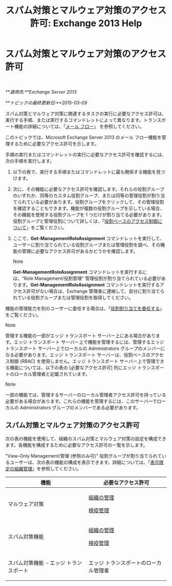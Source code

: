 ﻿---
title: 'スパム対策とマルウェア対策のアクセス許可: Exchange 2013 Help'
TOCTitle: スパム対策とマルウェア対策のアクセス許可
ms:assetid: 4ae3f8f9-35dd-4d18-af60-d98e92bb39ae
ms:mtpsurl: https://technet.microsoft.com/ja-jp/library/JJ150514(v=EXCHG.150)
ms:contentKeyID: 48269464
ms.date: 04/24/2018
mtps_version: v=EXCHG.150
ms.translationtype: HT
---

# スパム対策とマルウェア対策のアクセス許可

 

_**適用先:**Exchange Server 2013_

_**トピックの最終更新日:**2015-03-09_

スパム対策とマルウェア対策に関連するタスクの実行に必要なアクセス許可は、実行する手順、または実行するコマンドレットによって異なります。トランスポート機能の詳細については、「[メール フロー](mail-flow-exchange-2013-help.md)」 を参照してください。

このトピックでは、Microsoft Exchange Server 2013 のメール フロー機能を管理するために必要なアクセス許可を示します。

手順の実行またはコマンドレットの実行に必要なアクセス許可を確認するには、次の手順を実行します。

1.  以下の表で、実行する手順またはコマンドレットに最も関係する機能を見つけます。

2.  次に、その機能に必要なアクセス許可を確認します。それらの役割グループのいずれか、同等のカスタム役割グループ、または同等の管理役割が割り当てられている必要があります。役割グループをクリックして、その管理役割を確認することもできます。機能が複数の役割グループを示している場合、その機能を使用する役割グループを 1 つだけが割り当てる必要があります。役割グループと管理役割について詳しくは、「[役割ベースのアクセス制御について](understanding-role-based-access-control-exchange-2013-help.md)」をご覧ください。

3.  ここで、**Get-ManagementRoleAssignment** コマンドレットを実行して、ユーザーに割り当てられている役割グループまたは管理役割を調べ、その機能の管理に必要なアクセス許可があるかどうかを確認します。
    

    > [!NOTE]
    > <STRONG>Get-ManagementRoleAssignment</STRONG> コマンドレットを実行するには、"Role Management/役割管理" 管理役割が割り当てられている必要があります。<STRONG>Get-ManagementRoleAssignment</STRONG> コマンドレットを実行するアクセス許可がない場合は、Exchange 管理者に連絡して、自分に割り当てられている役割グループまたは管理役割を取得してください。



機能の管理能力を別のユーザーに委任する場合は、「[役割割り当てを委任する](delegate-role-assignments-exchange-2013-help.md)」をご覧ください。


> [!NOTE]
> 管理する機能の一部がエッジ トランスポート サーバー上にある場合があります。エッジ トランスポート サーバー上で機能を管理するには、管理するエッジ トランスポート サーバー上でローカルの Administrators グループのメンバーになる必要があります。エッジ トランスポート サーバーは、役割ベースのアクセス制御 (RBAC) を使用しません。エッジ トランスポート サーバー上で管理できる機能については、以下の表の [必要なアクセス許可] 列にエッジ トランスポートのローカル管理者と記載されています。




> [!NOTE]
> 一部の機能では、管理するサーバーのローカル管理者アクセス許可を持っている必要がある場合があります。これらの機能を管理するには、このサーバーでローカルの Administrators グループのメンバーである必要があります。



## スパム対策とマルウェア対策のアクセス許可

次の表の機能を使用して、組織のスパム対策とマルウェア対策の設定を構成できます。各機能を構成するために必要なアクセス許可の一覧を示します。

"View-Only Management/管理 (参照のみ可)" 役割グループが割り当てられているユーザーは、次の表の機能の構成を表示できます。詳細については、「[表示限定の組織管理](view-only-organization-management-exchange-2013-help.md)」を参照してください。


<table>
<colgroup>
<col style="width: 50%" />
<col style="width: 50%" />
</colgroup>
<thead>
<tr class="header">
<th>機能</th>
<th>必要なアクセス許可</th>
</tr>
</thead>
<tbody>
<tr class="odd">
<td><p>マルウェア対策</p></td>
<td><p><a href="organization-management-exchange-2013-help.md">組織の管理</a></p>
<p><a href="hygiene-management-exchange-2013-help.md">検疫管理</a></p></td>
</tr>
<tr class="even">
<td><p>スパム対策機能</p></td>
<td><p><a href="organization-management-exchange-2013-help.md">組織の管理</a></p>
<p><a href="hygiene-management-exchange-2013-help.md">検疫管理</a></p></td>
</tr>
<tr class="odd">
<td><p>スパム対策機能 - エッジ トランスポート</p></td>
<td><p>エッジ トランスポートのローカル管理者</p></td>
</tr>
</tbody>
</table>

